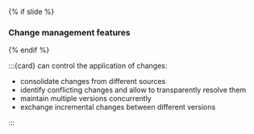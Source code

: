 {% if slide %}
### Change management features
{% endif %}

:::{card} <i class="fab fa-git"></i> can control the application of changes:

- consolidate changes from different sources
- identify conflicting changes and allow to transparently resolve them
- maintain multiple versions concurrently
- exchange incremental changes between different versions

:::

